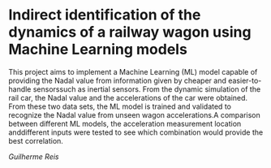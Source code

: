 # Indirect identification of the dynamics of a railway wagon using Machine Learning models

This project aims to implement a Machine Learning (ML) model capable of providing the Nadal value from information given by cheaper and easier-to-handle sensorssuch as inertial sensors. From the dynamic simulation of the rail car, the Nadal value and the accelerations of the car were obtained. From these two data sets, the ML model is trained and validated to recognize the Nadal value from unseen wagon accelerations.A comparison between different ML models, the acceleration measurement location anddifferent inputs were tested to see which combination would provide the best correlation.

*Guilherme Reis*
